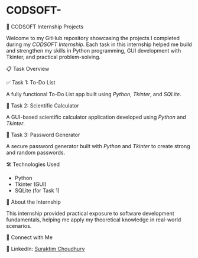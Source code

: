 # CODSOFT-

💼 CODSOFT Internship Projects

Welcome to my GitHub repository showcasing the projects I completed during my *CODSOFT Internship*. Each task in this internship helped me build and strengthen my skills in Python programming, GUI development with Tkinter, and practical problem-solving.

📋 Task Overview

✅ Task 1: To-Do List

A fully functional To-Do List app built using *Python*, *Tkinter*, and *SQLite*.

🧮 Task 2: Scientific Calculator

A GUI-based scientific calculator application developed using *Python* and *Tkinter*.

🔐 Task 3: Password Generator

A secure password generator built with *Python* and *Tkinter* to create strong and random passwords.

🛠️ Technologies Used

* Python
* Tkinter (GUI)
* SQLite (for Task 1)

📌 About the Internship

This internship provided practical exposure to software development fundamentals, helping me apply my theoretical knowledge in real-world scenarios.

🔗 Connect with Me

📍 LinkedIn: [Suraktim Choudhury](https://www.linkedin.com/in/suraktimchoudhury)



